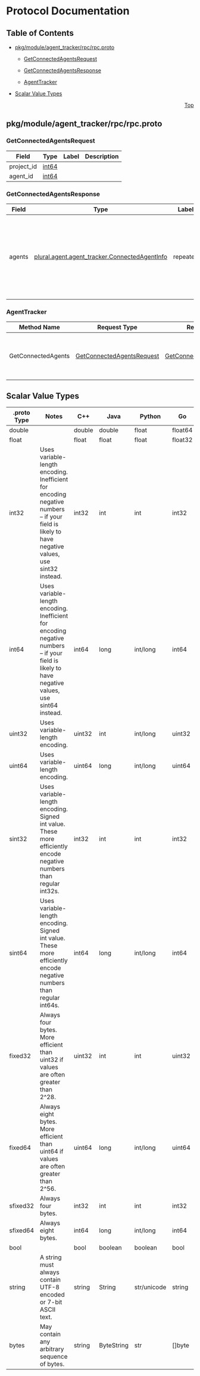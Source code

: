 # Protocol Documentation
<a name="top"></a>

## Table of Contents

- [pkg/module/agent_tracker/rpc/rpc.proto](#pkg_module_agent_tracker_rpc_rpc-proto)
    - [GetConnectedAgentsRequest](#plural-agent-agent_tracker-rpc-GetConnectedAgentsRequest)
    - [GetConnectedAgentsResponse](#plural-agent-agent_tracker-rpc-GetConnectedAgentsResponse)
  
    - [AgentTracker](#plural-agent-agent_tracker-rpc-AgentTracker)
  
- [Scalar Value Types](#scalar-value-types)



<a name="pkg_module_agent_tracker_rpc_rpc-proto"></a>
<p align="right"><a href="#top">Top</a></p>

## pkg/module/agent_tracker/rpc/rpc.proto



<a name="plural-agent-agent_tracker-rpc-GetConnectedAgentsRequest"></a>

### GetConnectedAgentsRequest



| Field | Type | Label | Description |
| ----- | ---- | ----- | ----------- |
| project_id | [int64](#int64) |  |  |
| agent_id | [int64](#int64) |  |  |






<a name="plural-agent-agent_tracker-rpc-GetConnectedAgentsResponse"></a>

### GetConnectedAgentsResponse



| Field | Type | Label | Description |
| ----- | ---- | ----- | ----------- |
| agents | [plural.agent.agent_tracker.ConnectedAgentInfo](#plural-agent-agent_tracker-ConnectedAgentInfo) | repeated | There may 0 or more agents with the same id, depending on the number of running agentk Pods. |





 

 

 


<a name="plural-agent-agent_tracker-rpc-AgentTracker"></a>

### AgentTracker


| Method Name | Request Type | Response Type | Description |
| ----------- | ------------ | ------------- | ------------|
| GetConnectedAgents | [GetConnectedAgentsRequest](#plural-agent-agent_tracker-rpc-GetConnectedAgentsRequest) | [GetConnectedAgentsResponse](#plural-agent-agent_tracker-rpc-GetConnectedAgentsResponse) | Get connected agents for a configuration project or an agent id. |

 



## Scalar Value Types

| .proto Type | Notes | C++ | Java | Python | Go | C# | PHP | Ruby |
| ----------- | ----- | --- | ---- | ------ | -- | -- | --- | ---- |
| <a name="double" /> double |  | double | double | float | float64 | double | float | Float |
| <a name="float" /> float |  | float | float | float | float32 | float | float | Float |
| <a name="int32" /> int32 | Uses variable-length encoding. Inefficient for encoding negative numbers – if your field is likely to have negative values, use sint32 instead. | int32 | int | int | int32 | int | integer | Bignum or Fixnum (as required) |
| <a name="int64" /> int64 | Uses variable-length encoding. Inefficient for encoding negative numbers – if your field is likely to have negative values, use sint64 instead. | int64 | long | int/long | int64 | long | integer/string | Bignum |
| <a name="uint32" /> uint32 | Uses variable-length encoding. | uint32 | int | int/long | uint32 | uint | integer | Bignum or Fixnum (as required) |
| <a name="uint64" /> uint64 | Uses variable-length encoding. | uint64 | long | int/long | uint64 | ulong | integer/string | Bignum or Fixnum (as required) |
| <a name="sint32" /> sint32 | Uses variable-length encoding. Signed int value. These more efficiently encode negative numbers than regular int32s. | int32 | int | int | int32 | int | integer | Bignum or Fixnum (as required) |
| <a name="sint64" /> sint64 | Uses variable-length encoding. Signed int value. These more efficiently encode negative numbers than regular int64s. | int64 | long | int/long | int64 | long | integer/string | Bignum |
| <a name="fixed32" /> fixed32 | Always four bytes. More efficient than uint32 if values are often greater than 2^28. | uint32 | int | int | uint32 | uint | integer | Bignum or Fixnum (as required) |
| <a name="fixed64" /> fixed64 | Always eight bytes. More efficient than uint64 if values are often greater than 2^56. | uint64 | long | int/long | uint64 | ulong | integer/string | Bignum |
| <a name="sfixed32" /> sfixed32 | Always four bytes. | int32 | int | int | int32 | int | integer | Bignum or Fixnum (as required) |
| <a name="sfixed64" /> sfixed64 | Always eight bytes. | int64 | long | int/long | int64 | long | integer/string | Bignum |
| <a name="bool" /> bool |  | bool | boolean | boolean | bool | bool | boolean | TrueClass/FalseClass |
| <a name="string" /> string | A string must always contain UTF-8 encoded or 7-bit ASCII text. | string | String | str/unicode | string | string | string | String (UTF-8) |
| <a name="bytes" /> bytes | May contain any arbitrary sequence of bytes. | string | ByteString | str | []byte | ByteString | string | String (ASCII-8BIT) |

